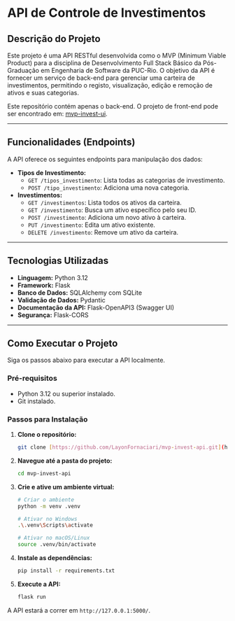 # API de Controle de Investimentos

## Descrição do Projeto

Este projeto é uma API RESTful desenvolvida como o MVP (Minimum Viable Product) para a disciplina de Desenvolvimento Full Stack Básico da Pós-Graduação em Engenharia de Software da PUC-Rio. O objetivo da API é fornecer um serviço de back-end para gerenciar uma carteira de investimentos, permitindo o registo, visualização, edição e remoção de ativos e suas categorias.

Este repositório contém apenas o back-end. O projeto de front-end pode ser encontrado em: [mvp-invest-ui](https://github.com/LayonFornaciari/mvp-invest-ui).

---

## Funcionalidades (Endpoints)

A API oferece os seguintes endpoints para manipulação dos dados:

* **Tipos de Investimento:**
    * `GET /tipos_investimento`: Lista todas as categorias de investimento.
    * `POST /tipo_investimento`: Adiciona uma nova categoria.
* **Investimentos:**
    * `GET /investimentos`: Lista todos os ativos da carteira.
    * `GET /investimento`: Busca um ativo específico pelo seu ID.
    * `POST /investimento`: Adiciona um novo ativo à carteira.
    * `PUT /investimento`: Edita um ativo existente.
    * `DELETE /investimento`: Remove um ativo da carteira.

---

## Tecnologias Utilizadas

* **Linguagem:** Python 3.12
* **Framework:** Flask
* **Banco de Dados:** SQLAlchemy com SQLite
* **Validação de Dados:** Pydantic
* **Documentação da API:** Flask-OpenAPI3 (Swagger UI)
* **Segurança:** Flask-CORS

---

## Como Executar o Projeto

Siga os passos abaixo para executar a API localmente.

### Pré-requisitos

* Python 3.12 ou superior instalado.
* Git instalado.

### Passos para Instalação

1.  **Clone o repositório:**
    ```bash
    git clone [https://github.com/LayonFornaciari/mvp-invest-api.git](https://github.com/LayonFornaciari/mvp-invest-api.git)
    ```

2.  **Navegue até a pasta do projeto:**
    ```bash
    cd mvp-invest-api
    ```

3.  **Crie e ative um ambiente virtual:**
    ```bash
    # Criar o ambiente
    python -m venv .venv

    # Ativar no Windows
    .\.venv\Scripts\activate

    # Ativar no macOS/Linux
    source .venv/bin/activate
    ```

4.  **Instale as dependências:**
    ```bash
    pip install -r requirements.txt
    ```

5.  **Execute a API:**
    ```bash
    flask run
    ```

A API estará a correr em `http://127.0.0.1:5000/`.